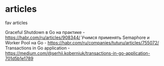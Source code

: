 # articles
fav articles

Graceful Shutdown в Go на практике - https://habr.com/ru/articles/908344/
Учимся применять Semaphore и Worker Pool на Go - https://habr.com/ru/companies/tuturu/articles/755072/
Transactions in Go application - https://medium.com/@serhii.koberniuk/transactions-in-go-application-701d5b1e1789
